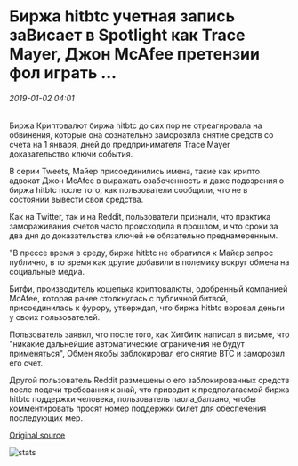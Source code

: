 # Биржа hitbtc учетная запись заВисает в Spotlight как Trace Mayer, Джон McAfee претензии фол играть ...

###### 2019-01-02 04:01

Биржа Криптовалют биржа hitbtc до сих пор не отреагировала на обвинения, которые она сознательно заморозила снятие средств со счета на 1 января, дней до предпринимателя Trace Mayer доказательство ключи события.

В серии Tweets, Майер присоединились имена, такие как крипто адвокат Джон McAfee в выражать озабоченность и даже подозрения о биржа hitbtc после того, как пользователи сообщили, что не в состоянии вывести свои средства.

Как на Twitter, так и на Reddit, пользователи признали, что практика замораживания счетов часто происходила в прошлом, и что сроки за два дня до доказательства ключей не обязательно преднамеренным.

"В прессе время в среду, биржа hitbtc не обратился к Майер запрос публично, в то время как другие добавили в полемику вокруг обмена на социальные медиа.

Битфи, производитель кошелька криптовалюты, одобренный компанией McAfee, которая ранее столкнулась с публичной битвой, присоединилась к фурору, утверждая, что биржа hitbtc воровал деньги у своих пользователей.

Пользователь заявил, что после того, как Хитбитк написал в письме, что "никакие дальнейшие автоматические ограничения не будут применяться", Обмен якобы заблокировал его снятие BTC и заморозил его счет.

Другой пользователь Reddit размещены о его заблокированных средств после подачи требования к знай, что приводит к предполагаемой биржа hitbtc поддержки человека, пользователь паола\_балзано, чтобы комментировать просят номер поддержки билет для обеспечения последующих мер.

[Original source](https://cointelegraph.com/news/hitbtc-account-freezes-in-spotlight-as-trace-mayer-john-mcafee-claim-foul-play)

![stats](https://c.statcounter.com/11760860/0/a89fa40b/1/ "stats")